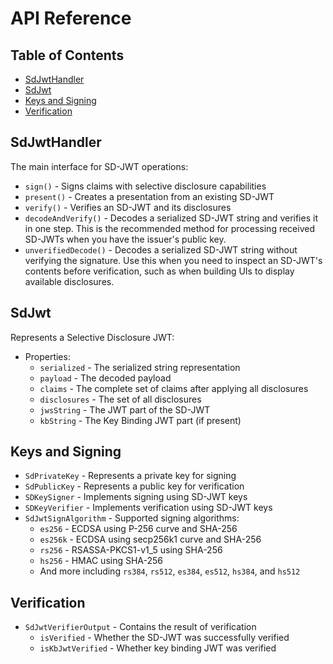 # API Reference

## Table of Contents

- [SdJwtHandler](#sdjwthandler)
- [SdJwt](#sdjwt)
- [Keys and Signing](#keys-and-signing)
- [Verification](#verification)

## SdJwtHandler

The main interface for SD-JWT operations:

- `sign()` - Signs claims with selective disclosure capabilities
- `present()` - Creates a presentation from an existing SD-JWT
- `verify()` - Verifies an SD-JWT and its disclosures
- `decodeAndVerify()` - Decodes a serialized SD-JWT string and verifies it in one step. This is the recommended method for processing received SD-JWTs when you have the issuer's public key.
- `unverifiedDecode()` - Decodes a serialized SD-JWT string without verifying the signature. Use this when you need to inspect an SD-JWT's contents before verification, such as when building UIs to display available disclosures.

## SdJwt

Represents a Selective Disclosure JWT:

- Properties:
  - `serialized` - The serialized string representation
  - `payload` - The decoded payload
  - `claims` - The complete set of claims after applying all disclosures
  - `disclosures` - The set of all disclosures
  - `jwsString` - The JWT part of the SD-JWT
  - `kbString` - The Key Binding JWT part (if present)

## Keys and Signing

- `SdPrivateKey` - Represents a private key for signing
- `SdPublicKey` - Represents a public key for verification
- `SDKeySigner` - Implements signing using SD-JWT keys
- `SDKeyVerifier` - Implements verification using SD-JWT keys
- `SdJwtSignAlgorithm` - Supported signing algorithms:
  - `es256` - ECDSA using P-256 curve and SHA-256
  - `es256k` - ECDSA using secp256k1 curve and SHA-256
  - `rs256` - RSASSA-PKCS1-v1_5 using SHA-256
  - `hs256` - HMAC using SHA-256
  - And more including `rs384`, `rs512`, `es384`, `es512`, `hs384`, and `hs512`

## Verification

- `SdJwtVerifierOutput` - Contains the result of verification
  - `isVerified` - Whether the SD-JWT was successfully verified
  - `isKbJwtVerified` - Whether key binding JWT was verified
